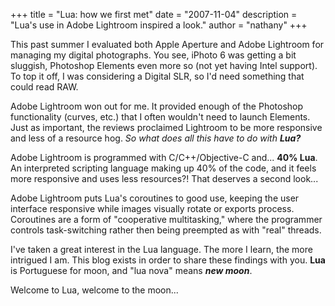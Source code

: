 +++
title = "Lua: how we first met"
date = "2007-11-04"
description = "Lua's use in Adobe Lightroom inspired a look."
author = "nathany"
+++

This past summer I evaluated both Apple Aperture and Adobe Lightroom for managing my digital photographs. You see, iPhoto 6 was getting a bit sluggish, Photoshop Elements even more so (not yet having Intel support). To top it off, I was considering a Digital SLR, so I'd need something that could read RAW.

Adobe Lightroom won out for me. It provided enough of the Photoshop functionality (curves, etc.) that I often wouldn't need to launch Elements. Just as important, the reviews proclaimed Lightroom to be more responsive and less of a resource hog. _So what does all this have to do with **Lua?**_

Adobe Lightroom is programmed with C/C++/Objective-C and... **40% Lua**. An interpreted scripting language making up 40% of the code, and it feels more responsive and uses less resources?! That deserves a second look...

Adobe Lightroom puts Lua's coroutines to good use, keeping the user interface responsive while images visually rotate or exports process. Coroutines are a form of "cooperative multitasking," where the programmer controls task-switching rather then being preempted as with "real" threads.

I've taken a great interest in the Lua language. The more I learn, the more intrigued I am. This blog exists in order to share these findings with you. **Lua** is Portuguese for moon, and "lua nova" means _**new moon**_.

Welcome to Lua, welcome to the moon...
